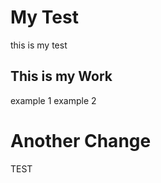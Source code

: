   # My Test
  this is my test 

  ## This is my Work
  example 1
  example 2

  # Another Change
   

   TEST

   